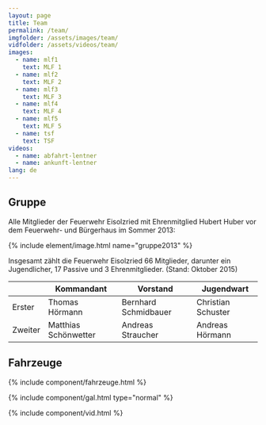 ```yaml
---
layout: page
title: Team
permalink: /team/
imgfolder: /assets/images/team/
vidfolder: /assets/videos/team/
images:
  - name: mlf1
    text: MLF 1
  - name: mlf2
    text: MLF 2
  - name: mlf3
    text: MLF 3
  - name: mlf4
    text: MLF 4
  - name: mlf5
    text: MLF 5
  - name: tsf
    text: TSF
videos:
  - name: abfahrt-lentner
  - name: ankunft-lentner
lang: de
---
```


## Gruppe

Alle Mitglieder der Feuerwehr Eisolzried mit Ehrenmitglied Hubert Huber vor dem Feuerwehr- und Bürgerhaus im Sommer 2013:

{% include element/image.html name="gruppe2013" %}

Insgesamt zählt die Feuerwehr Eisolzried 66 Mitglieder, darunter ein Jugendlicher, 17 Passive und 3 Ehrenmitglieder. (Stand: Oktober 2015)

<div class="table-responsive">
<table class="table">
  <thead>
    <tr>
      <th></th>
      <th>Kommandant</th>
      <th>Vorstand</th>
      <th>Jugendwart</th>
    </tr>
  </thead>
  <tbody>
    <tr>
      <td>Erster</td>
      <td>Thomas Hörmann</td>
      <td>Bernhard Schmidbauer</td>
      <td>Christian Schuster</td>
    </tr>
    <tr>
      <td>Zweiter</td>
      <td>Matthias Schönwetter</td>
      <td>Andreas Straucher</td>
      <td>Andreas Hörmann</td>
    </tr>
  </tbody>
</table>
</div>

## Fahrzeuge

{% include component/fahrzeuge.html %}

{% include component/gal.html type="normal" %}

{% include component/vid.html %}
